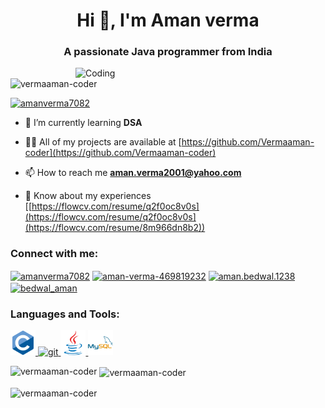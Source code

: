 <h1 align="center">Hi 👋, I'm Aman verma</h1>
<h3 align="center">A passionate Java programmer from India</h3>
<img align="right" alt="Coding" width="400" src="https://cdn.dribbble.com/users/1019864/screenshots/3079099/codeloop.gif">

<p align="left"> <img src="https://komarev.com/ghpvc/?username=vermaaman-coder&label=Profile%20views&color=0e75b6&style=flat" alt="vermaaman-coder" /> </p>

<p align="left"> <a href="https://twitter.com/amanverma7082" target="blank"><img src="https://img.shields.io/twitter/follow/amanverma7082?logo=twitter&style=for-the-badge" alt="amanverma7082" /></a> </p>

- 🌱 I’m currently learning **DSA**

- 👨‍💻 All of my projects are available at [https://github.com/Vermaaman-coder](https://github.com/Vermaaman-coder)

- 📫 How to reach me **aman.verma2001@yahoo.com**

- 📄 Know about my experiences [[https://flowcv.com/resume/q2f0oc8v0s](https://flowcv.com/resume/q2f0oc8v0s](https://flowcv.com/resume/8m966dn8b2))

<h3 align="left">Connect with me:</h3>
<p align="left">
<a href="https://twitter.com/amanverma7082" target="blank"><img align="center" src="https://raw.githubusercontent.com/rahuldkjain/github-profile-readme-generator/master/src/images/icons/Social/twitter.svg" alt="amanverma7082" height="30" width="40" /></a>
<a href="https://linkedin.com/in/aman-verma-469819232" target="blank"><img align="center" src="https://raw.githubusercontent.com/rahuldkjain/github-profile-readme-generator/master/src/images/icons/Social/linked-in-alt.svg" alt="aman-verma-469819232" height="30" width="40" /></a>
<a href="https://fb.com/aman.bedwal.1238" target="blank"><img align="center" src="https://raw.githubusercontent.com/rahuldkjain/github-profile-readme-generator/master/src/images/icons/Social/facebook.svg" alt="aman.bedwal.1238" height="30" width="40" /></a>
<a href="https://instagram.com/bedwal_aman" target="blank"><img align="center" src="https://raw.githubusercontent.com/rahuldkjain/github-profile-readme-generator/master/src/images/icons/Social/instagram.svg" alt="bedwal_aman" height="30" width="40" /></a>
</p>

<h3 align="left">Languages and Tools:</h3>
<p align="left"> <a href="https://www.cprogramming.com/" target="_blank" rel="noreferrer"> <img src="https://raw.githubusercontent.com/devicons/devicon/master/icons/c/c-original.svg" alt="c" width="40" height="40"/> </a> <a href="https://git-scm.com/" target="_blank" rel="noreferrer"> <img src="https://www.vectorlogo.zone/logos/git-scm/git-scm-icon.svg" alt="git" width="40" height="40"/> </a> <a href="https://www.java.com" target="_blank" rel="noreferrer"> <img src="https://raw.githubusercontent.com/devicons/devicon/master/icons/java/java-original.svg" alt="java" width="40" height="40"/> </a> <a href="https://www.mysql.com/" target="_blank" rel="noreferrer"> <img src="https://raw.githubusercontent.com/devicons/devicon/master/icons/mysql/mysql-original-wordmark.svg" alt="mysql" width="40" height="40"/> </a> </p>

<p><img align="left" src="https://github-readme-stats.vercel.app/api/top-langs?username=vermaaman-coder&show_icons=true&locale=en&layout=compact" alt="vermaaman-coder" /></p>

<p>&nbsp;<img align="center" src="https://github-readme-stats.vercel.app/api?username=vermaaman-coder&show_icons=true&locale=en" alt="vermaaman-coder" /></p>

<p><img align="center" src="https://github-readme-streak-stats.herokuapp.com/?user=vermaaman-coder&" alt="vermaaman-coder" /></p>
